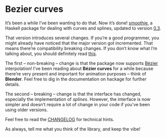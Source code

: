 # Bezier curves

It’s been a while I’ve been wanting to do that. Now it’s done!
[smoothie](https://hackage.haskell.org/package/smoothie), a Haskell package for
dealing with curves and splines, updated to version
[0.3](https://hackage.haskell.org/package/smoothie-0.3).

That version introduces several changes. If you’re a good programmer, you might
already have noticed that the major version got incremented. That means there’re
compatibility breaking changes. If you don’t know what I’m talking about, you
should definitely read
[this](https://wiki.haskell.org/Package_versioning_policy).

The first – non-breaking – change is that the package now supports
[Bézier](https://en.wikipedia.org/wiki/B%C3%A9zier_curve) interpolation! I’ve
been reading about **Bézier curves** for a while because there’re very present
and important for animation purposes – think of **Blender**. Feel free to
dig in the documentation on hackage for further details.

The second – breaking – change is that the interface has changed, especially the
implementation of *splines*. However, the interface is now simpler and doesn’t
require a lot of change in your code if you’ve been using older versions.

Feel free to read the
[CHANGELOG](https://hackage.haskell.org/package/smoothie-0.3/changelog) for
technical hints.

As always, tell me what you think of the library, and keep the vibe!
